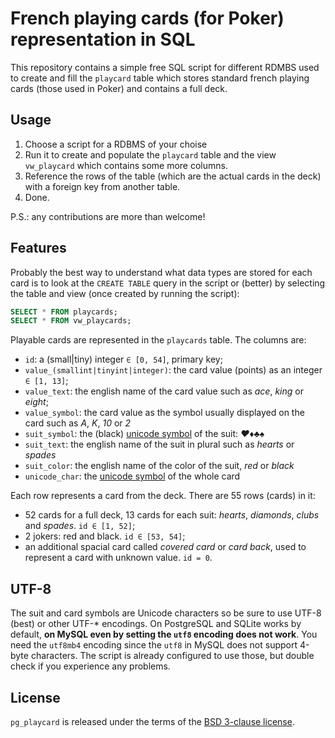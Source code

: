 French playing cards (for Poker) representation in SQL
===============================================================================

This repository contains a simple free SQL script for different RDMBS used
to create and fill the `playcard` table which stores standard french playing 
cards (those used in Poker) and contains a full deck.


Usage
---------------------------------------

1. Choose a script for a RDBMS of your choise
2. Run it to create and populate the `playcard` table and the view
   `vw_playcard` which contains some more columns.
3. Reference the rows of the table (which are the actual cards in the deck) 
   with a foreign key from another table.
4. Done.

P.S.: any contributions are more than welcome!


Features
---------------------------------------

Probably the best way to understand what data types are stored for each card
is to look at the `CREATE TABLE` query in the script or (better) by selecting 
the table and view (once created by running the script):

```sql
SELECT * FROM playcards;
SELECT * FROM vw_playcards;
```

Playable cards are represented in the `playcards` table. The columns are:

- `id`: a (small|tiny) integer `∈ [0, 54]`, primary key;
- `value_(smallint|tinyint|integer)`: the card value (points) as an integer 
  `∈ [1, 13]`;
- `value_text`: the english name of the card value such as _ace_, _king_ or 
  _eight_;
- `value_symbol`: the card value as the symbol usually displayed on the card 
  such as _A_, _K_, _10_ or _2_
- `suit_symbol`: the (black) [unicode symbol](https://en.wikipedia.org/wiki/Playing_cards_in_Unicode) of the suit: _♥♦♣♠_
- `suit_text`: the english name of the suit in plural such as _hearts_ or 
  _spades_
- `suit_color`: the english name of the color of the suit, _red_ or _black_
- `unicode_char`: the 
  [unicode symbol](https://en.wikipedia.org/wiki/Playing_cards_in_Unicode)
  of the whole card

Each row represents a card from the deck. There are 55 rows (cards) in it:

- 52 cards for a full deck, 13 cards for each suit: _hearts_, _diamonds_, 
  _clubs_ and _spades_. `id ∈ [1, 52]`;
- 2 jokers: red and black. `id ∈ [53, 54]`;
- an additional spacial card called _covered card_ or _card back_, used to 
  represent a card with unknown value. `id = 0`.


UTF-8
---------------------------------------

The suit and card symbols are Unicode characters so be sure to use UTF-8 (best)
or other UTF-* encodings. On PostgreSQL and SQLite works by default, **on MySQL
even by setting the `utf8` encoding does not work**. You need the `utf8mb4` 
encoding since the `utf8` in MySQL does not support 4-byte characters. The 
script is already configured to use those, but double check if you experience 
any problems.


License
-------
`pg_playcard` is released under the terms of the 
[BSD 3-clause license](LICENSE.md).
